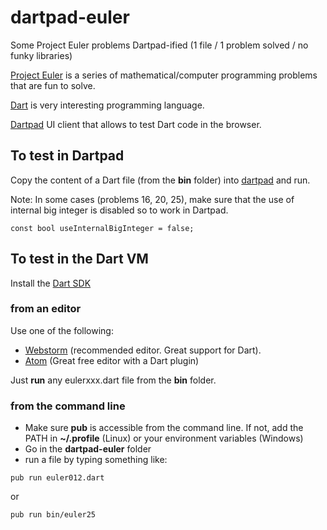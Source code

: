 # dartpad-euler

Some Project Euler problems Dartpad-ified (1 file / 1 problem solved / no funky libraries)

[Project Euler](https://projecteuler.net/) is a series of mathematical/computer programming problems that are fun to solve.

[Dart](https://www.dartlang.org/) is very interesting programming language.

[Dartpad](https://dartpad.dartlang.org/) UI client that allows to test Dart code in the browser.

## To test in Dartpad

Copy the content of a Dart file (from the **bin** folder) into [dartpad](https://dartpad.dartlang.org/) and run.

Note: In some cases (problems 16, 20, 25), make sure that the use of internal big integer is disabled so to work in Dartpad.

```
const bool useInternalBigInteger = false;
```
## To test in the Dart VM

Install the [Dart SDK](https://www.dartlang.org/downloads/)

### from an editor

Use one of the following:
* [Webstorm](http://www.jetbrains.com/webstorm/) (recommended editor. Great support for Dart).
* [Atom](https://atom.io/) (Great free editor with a Dart plugin)

Just **run** any eulerxxx.dart file from the **bin** folder.

### from the command line

* Make sure **pub** is accessible from the command line. If not, add the PATH in **~/.profile** (Linux) or your environment variables (Windows)
* Go in the **dartpad-euler** folder
* run a file by typing something like:
```
pub run euler012.dart
```
or
```
pub run bin/euler25
```
